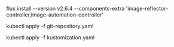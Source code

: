 flux install --version v2.6.4 --components-extra 'image-reflector-controller,image-automation-controller'

kubectl apply -f git-repository.yaml

kubectl apply -f kustomization.yaml
